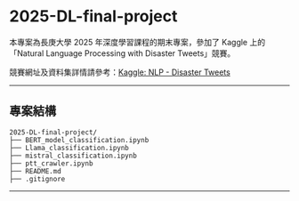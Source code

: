 # 2025-DL-final-project

本專案為長庚大學 2025 年深度學習課程的期末專案，參加了 Kaggle 上的「Natural Language Processing with Disaster Tweets」競賽。

競賽網址及資料集詳情請參考：[Kaggle: NLP - Disaster Tweets](https://www.kaggle.com/competitions/nlp-getting-started)

---

## 專案結構
```
2025-DL-final-project/
├── BERT_model_classification.ipynb
├── Llama_classification.ipynb
├── mistral_classification.ipynb
├── ptt_crawler.ipynb
├── README.md
├── .gitignore
```
---
